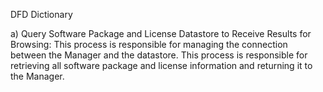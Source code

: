 DFD Dictionary


a) Query Software Package and License Datastore to Receive Results for Browsing: This process is responsible for managing the connection between the Manager and the datastore. This process is responsible for retrieving all software package and license information and returning it to the Manager.
